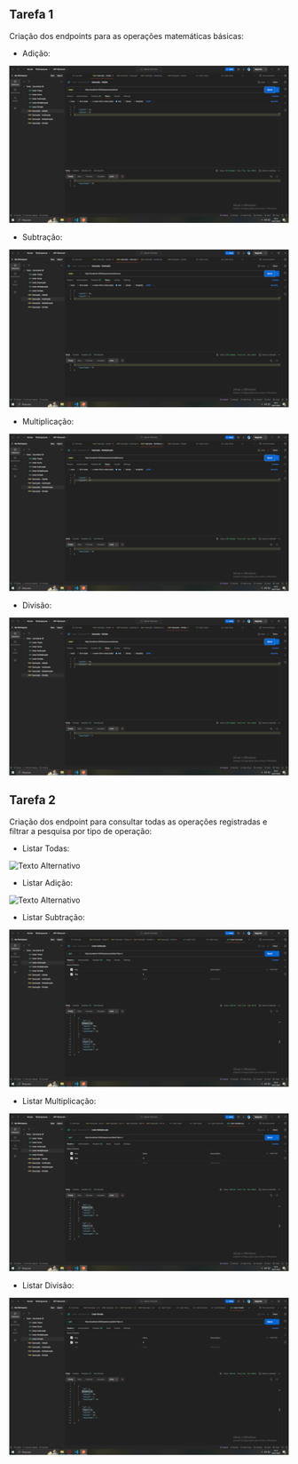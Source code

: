 ## Tarefa 1

Criação dos endpoints para as operações matemáticas básicas:

- Adição:
<img src="src/imagens/operation1.png" alt="Texto Alternativo">

- Subtração:
<img src="src/imagens/operation2.png" alt="Texto Alternativo">

- Multiplicação:
<img src="src/imagens/operation3.png" alt="Texto Alternativo">

- Divisão:
<img src="src/imagens/operation4.png" alt="Texto Alternativo">

## Tarefa 2

Criação dos endpoint para consultar todas as operações registradas e filtrar a pesquisa por tipo de operação:

- Listar Todas:
<img src="src/imagens/listAll.png.png" alt="Texto Alternativo">

- Listar Adição:
<img src="src/imagens/getType1.png.png" alt="Texto Alternativo">

- Listar Subtração:
<img src="src/imagens/getType2.png" alt="Texto Alternativo">

- Listar Multiplicação:
<img src="src/imagens/getType3.png" alt="Texto Alternativo">

- Listar Divisão:
<img src="src/imagens/getType4.png" alt="Texto Alternativo">